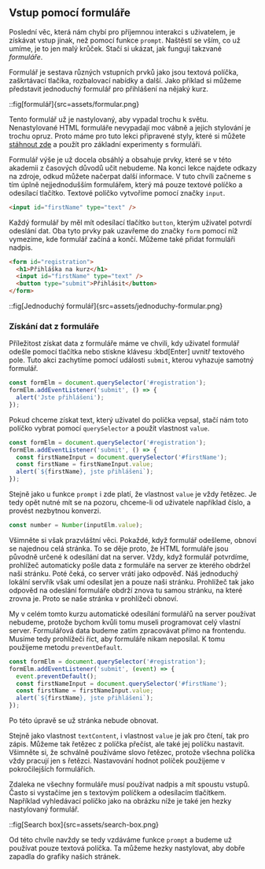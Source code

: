 ## Vstup pomocí formuláře

Poslední věc, která nám chybí pro příjemnou interakci s uživatelem, je získávat vstup jinak, než pomocí funkce `prompt`. Naštěstí se vším, co už umíme, je to jen malý krůček. Stačí si ukázat, jak fungují takzvané _formuláře_.

Formulář je sestava různých vstupních prvků jako jsou textová políčka, zaškrtávací tlačíka, rozbalovací nabídky a další. Jako příklad si můžeme představit jednoduchý formulář pro přihlášení na nějaký kurz.

::fig[formulář]{src=assets/formular.png}

Tento formulář už je nastylovaný, aby vypadal trochu k světu. Nenastylované HTML formuláře nevypadají moc vábně a jejich stylování je trochu opruz. Proto máme pro tuto lekci připravené styly, které si můžete [stáhnout zde](https://raw.githubusercontent.com/Czechitas-podklady-WEB/formulare/main/style.css) a použít pro základní experimenty s formuláři. 

Formulář výše je už docela obsáhlý a obsahuje prvky, které se v této akademii z časových důvodů učit nebudeme. Na konci lekce najdete odkazy na zdroje, odkud můžete načerpat další informace. 
V tuto chvíli začneme s tím úplně nejjednodušším formulářem, který má pouze textové políčko a odesílací tlačítko. Textové políčko vytvoříme pomocí značky `input`. 

```html
<input id="firstName" type="text" />
```

Každý formulář by měl mít odesílací tlačítko `button`, kterým uživatel potvrdí odeslání dat. Oba tyto prvky pak uzavřeme do značky `form` pomocí níž vymezíme, kde formulář začíná a končí. Můžeme také přidat formuláři nadpis.

```html
<form id="registration">
  <h1>Přihláška na kurz</h1>
  <input id="firstName" type="text" />
  <button type="submit">Přihlásit</button>
</form>
```

::fig[Jednoduchý formulář]{src=assets/jednoduchy-formular.png}

### Získání dat z formuláře

Příležitost získat data z formuláře máme ve chvili, kdy uživatel formulář odešle pomocí tlačítka nebo stiskne klávesu :kbd[Enter] uvnitř textového pole. Tuto akci zachytíme pomocí události `submit`, kterou vyhazuje samotný formulář. 

```js
const formElm = document.querySelector('#registration');
formElm.addEventListener('submit', () => {
  alert('Jste přihlášeni');
});
```

Pokud chceme získat text, který uživatel do políčka vepsal, stačí nám toto políčko vybrat pomocí `querySelector` a použít vlastnost `value`. 

```js
const formElm = document.querySelector('#registration');
formElm.addEventListener('submit', () => {
  const firstNameInput = document.querySelector('#firstName');
  const firstName = firstNameInput.value;
  alert(`${firstName}, jste přihlášeni`);
});
```

Stejně jako u funkce `prompt` i zde platí, že vlastnost `value` je vždy řetězec. Je tedy opět nutné mít se na pozoru, chceme-li od uživatele například číslo, a provést nezbytnou konverzi.

```js
const number = Number(inputElm.value);
```

Všimněte si však prazvláštní věci. Pokaždé, když formulář odešleme, obnoví se najednou celá stránka. To se děje proto, že HTML formuláře jsou původně určené k odesílání dat na server. Vždy, když formulář potvrdíme, prohlížeč automaticky pošle data z formuláře na server ze kterého obdržel naši stránku. Poté čeká, co server vrátí jako odpověď. Náš jednoduchý lokální servřík však umí odesílat jen a pouze naši stránku. Prohlížeč tak jako odpověd na odeslání formuláře obdrží znova tu samou stránku, na které zrovna je. Proto se naše stránka v prohlížeči obnoví.

My v celém tomto kurzu automatické odesílání formulářů na server používat nebudeme, protože bychom kvůli tomu museli programovat celý vlastní server. Formulářová data budeme zatím zpracovávat přímo na frontendu. Musíme tedy prohlížeči říct, aby formuláře nikam neposílal. K tomu použijeme metodu `preventDefault`.

```js
const formElm = document.querySelector('#registration');
formElm.addEventListener('submit', (event) => {
  event.preventDefault();
  const firstNameInput = document.querySelector('#firstName');
  const firstName = firstNameInput.value;
  alert(`${firstName}, jste přihlášeni`);
});
```

Po této úpravě se už stránka nebude obnovat.

Stejně jako vlastnost `textContent`, i vlastnost `value` je jak pro čtení, tak pro zápis. Můžeme tak řetězec z políčka přečíst, ale také jej políčku nastavit. Všimněte si, že schválně používáme slovo řetězec, protože všechna políčka vždy pracují jen s řetězci. Nastavování hodnot políček použijeme v pokročilejších formulářích. 

Zdaleka ne všechny formuláře musí používat nadpis a mít spoustu vstupů. Často si vystačíme jen s textovým políčkem a odesílacím tlačítkem. Například vyhledávací políčko jako na obrázku níže je také jen hezky nastylovaný formulář. 

::fig[Search box]{src=assets/search-box.png}

Od této chvíle navždy se tedy vzdáváme funkce `prompt` a budeme už používat pouze textová políčka. Ta můžeme hezky nastylovat, aby dobře zapadla do grafiky našich stránek.
